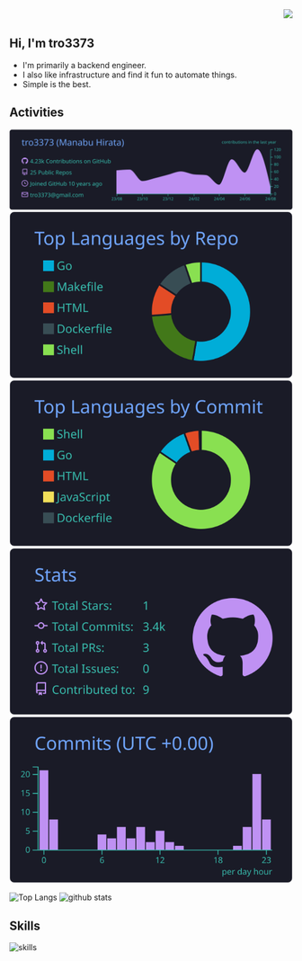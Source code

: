 <div align="right">
  <img src="https://komarev.com/ghpvc/?username=tro3373" />
</div>


## Hi, I'm tro3373

- I'm primarily a backend engineer.
- I also like infrastructure and find it fun to automate things.
- Simple is the best.


<!-- 4. GitHub usernameを変更, 2箇所 -->
<!-- ライトモート：theme=light, ダークモート：theme=vue-dark  -->
## Activities
<div align="left">

<!--↓↓↓↓↓↓↓↓↓↓↓-->

[![](https://raw.githubusercontent.com/tro3373/tro3373/main/profile-summary-card-output/tokyonight/0-profile-details.svg)](https://github.com/vn7n24fzkq/github-profile-summary-cards)
[![](https://raw.githubusercontent.com/tro3373/tro3373/main/profile-summary-card-output/tokyonight/1-repos-per-language.svg)](https://github.com/vn7n24fzkq/github-profile-summary-cards) [![](https://raw.githubusercontent.com/tro3373/tro3373/main/profile-summary-card-output/tokyonight/2-most-commit-language.svg)](https://github.com/vn7n24fzkq/github-profile-summary-cards)
[![](https://raw.githubusercontent.com/tro3373/tro3373/main/profile-summary-card-output/tokyonight/3-stats.svg)](https://github.com/vn7n24fzkq/github-profile-summary-cards) [![](https://raw.githubusercontent.com/tro3373/tro3373/main/profile-summary-card-output/tokyonight/4-productive-time.svg)](https://github.com/vn7n24fzkq/github-profile-summary-cards)

<!--↑↑↑↑↑↑↑↑↑↑↑-->
  <img alt="Top Langs" height="170px" src="https://github-readme-stats.vercel.app/api?username=tro3373&theme=tokyonight&layout=compact" />
  <img alt="github stats" height="170px" src="https://github-readme-stats.vercel.app/api/top-langs/?username=tro3373&theme=tokyonight&layout=compact" />
</div>


<!-- 3. 好きな技術スタックに変更 -->
<!-- ライトモート：theme=light, ダークモート：theme=dark -->
<!-- アイコンの選択肢一覧：https://arc.net/l/quote/zizyykfh -->
## Skills
<img alt="skills" src="https://skillicons.dev/icons?theme=dark&perline=14&i=bash,linux,docker,terraform,aws,gcp,java,maven,gradle,jenkins,html,css,js,nodejs,ts,react,nextjs,vue,nuxt,angular,jest,jquery,go,kotlin,flutter,py,django,fastapi,ruby,rails,mysql,git,vim,neovim" />
<br>


